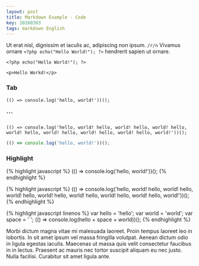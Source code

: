 ```yaml
---
layout: post
title: Markdown Example - Code
key: 20160303
tags: markdown English
---
```


Ut erat nisl, dignissim et iaculis ac, adipiscing non ipsum. `/r/n` Vivamus ornare `<?php echo("Hello World!"); ?>` hendrerit sapien ut ornare.

`<?php echo("Hello World!"); ?>`

`<p>Hello Workd!</p>`

### Tab

    (() => console.log('hello, world!'))();

### \`\`\`

```
(() => console.log('hello, world! hello, world! hello, world! hello, world! hello, world! hello, world! hello, world! hello, world!'))();
```

```javascript
(() => console.log('hello, world!'))();
```

<!--more-->

### Highlight

{% highlight javascript %}
(() => console.log('hello, world!'))();
{% endhighlight %}

{% highlight javascript %}
(() => console.log('hello, world! hello, world! hello, world! hello, world! hello, world! hello, world! hello, world! hello, world!'))();
{% endhighlight %}

{% highlight javascript linenos %}
var hello = 'hello';
var world = 'world';
var space = ' ';
(() => console.log(hello + space + world))();
{% endhighlight %}


Morbi dictum magna vitae mi malesuada laoreet. Proin tempus laoreet leo in lobortis. In sit amet ipsum vel massa fringilla volutpat. Aenean dictum odio in ligula egestas iaculis. Maecenas ut massa quis velit consectetur faucibus in in lectus. Praesent ac mauris nec tortor suscipit aliquam eu nec justo. Nulla facilisi. Curabitur sit amet ligula ante.